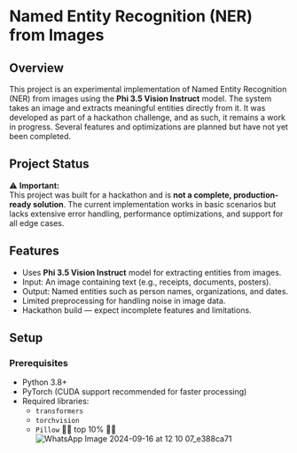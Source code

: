 # Named Entity Recognition (NER) from Images

## Overview

This project is an experimental implementation of Named Entity Recognition (NER) from images using the **Phi 3.5 Vision Instruct** model. The system takes an image and extracts meaningful entities directly from it. It was developed as part of a hackathon challenge, and as such, it remains a work in progress. Several features and optimizations are planned but have not yet been completed.

## Project Status

⚠️ **Important:**  
This project was built for a hackathon and is **not a complete, production-ready solution**. The current implementation works in basic scenarios but lacks extensive error handling, performance optimizations, and support for all edge cases.

## Features

- Uses **Phi 3.5 Vision Instruct** model for extracting entities from images.
- Input: An image containing text (e.g., receipts, documents, posters).
- Output: Named entities such as person names, organizations, and dates.
- Limited preprocessing for handling noise in image data.
- Hackathon build — expect incomplete features and limitations.

## Setup

### Prerequisites

- Python 3.8+
- PyTorch (CUDA support recommended for faster processing)
- Required libraries:
  - `transformers`
  - `torchvision`
  - `Pillow`
🎊🎊 top 10% 🎊🎊
![WhatsApp Image 2024-09-16 at 12 10 07_e388ca71](https://github.com/user-attachments/assets/f3791ea6-b243-4727-9b87-7a116633854e)
